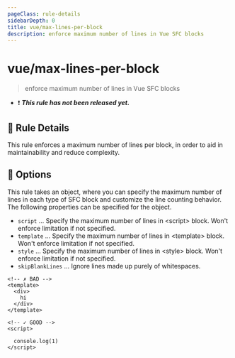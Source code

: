```yaml
---
pageClass: rule-details
sidebarDepth: 0
title: vue/max-lines-per-block
description: enforce maximum number of lines in Vue SFC blocks
---
```

# vue/max-lines-per-block

> enforce maximum number of lines in Vue SFC blocks

- :exclamation: <badge text="This rule has not been released yet." vertical="middle" type="error"> ***This rule has not been released yet.*** </badge>

## :book: Rule Details

This rule enforces a maximum number of lines per block, in order to aid in maintainability and reduce complexity.

## :wrench: Options

This rule takes an object, where you can specify the maximum number of lines in each type of SFC block and customize the line counting behavior.
The following properties can be specified for the object.

- `script` ... Specify the maximum number of lines in &lt;script&gt; block. Won't enforce limitation if not specified.
- `template` ... Specify the maximum number of lines in &lt;template&gt; block. Won't enforce limitation if not specified.
- `style` ... Specify the maximum number of lines in &lt;style&gt; block. Won't enforce limitation if not specified.
- `skipBlankLines` ... Ignore lines made up purely of whitespaces.

<eslint-code-block :rules="{'vue/max-lines-per-block': ['error', { template: 2 }]}">

```vue
<!-- ✗ BAD -->
<template>
  <div>
    hi
  </div>
</template>
```

</eslint-code-block>

<eslint-code-block :rules="{'vue/max-lines-per-block': ['error', { script: 1, skipBlankLines: true }]}">

```vue
<!-- ✓ GOOD -->
<script>

  console.log(1)
</script>
```
